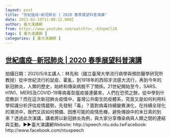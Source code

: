 ```yaml
---
layout: post
title: "世紀瘟疫─新冠肺炎 | 2020 春季展望科普演講"
date: 2021-02-10T11:00:12.000Z
author: 臺大演講網
from: https://www.youtube.com/watch?v=_-X2npmCl2A
tags: [ 臺大演講網 ]
categories: [ 臺大演講網 ]
---
```

<!--1612954812000-->
[世紀瘟疫─新冠肺炎 | 2020 春季展望科普演講](https://www.youtube.com/watch?v=_-X2npmCl2A)
------

<div>
拍攝日期：2020/5/8主講人：林先和（國立臺灣大學流行病學與預防醫學研究所教授）從中世紀流行的鼠疫、霍亂，到1918年的西班牙流感大流行，再到今年的新冠肺炎，人類的歷史，始終和傳染病脫不了關係。21世紀開始至今，SARS、H1N1、MERS及COVID-19等病毒型瘟疫接連襲來，人們在恐慌之餘，從中學到什麼教訓？而在這次新冠肺炎疫情中，臺灣公共衛生防疫體系，究竟又是如何利用科學知識分析評估疫情趨勢，先發制「毒」？面對病毒持續變異演化，在持續全球化的潮流中，我們又該如何預備、因應可能的疫情危機，避免傳說中的末日真的到來？透過此次演講，講者將以新冠肺炎為例，與大家分享傳染病與人類之間的連結與互動。►►臺大演講網Website: http://speech.ntu.edu.twFacebook: http://www.facebook.com/ntuspeech
</div>
